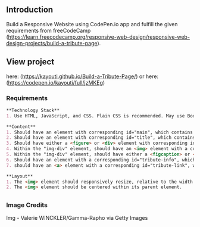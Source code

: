 ## Introduction
Build a Responsive Website using CodePen.io app and fulfill the given requirements from freeCodeCamp (https://learn.freecodecamp.org/responsive-web-design/responsive-web-design-projects/build-a-tribute-page).


## View project
here: (https://kayouti.github.io/Build-a-Tribute-Page/)
or
here: (https://codepen.io/kayouti/full/jzMKEg)



### Requirements
```markdown
**Technology Stack**
1. Use HTML, JavaScript, and CSS. Plain CSS is recommended. May use Bootstrap or SASS. Additional technologies (example jQuery, React, Angular, or Vue) are not recommended for this project.

**Content**
1. Should have an element with corresponding id="main", which contains all other elements.
2. Should have an element with corresponding id="title", which contains a string (i.e. text) that describes the subject of the tribute page.
3. Should have either a <figure> or <div> element with corresponding id="img-div".
4. Within the "img-div" element, should have an <img> element with a corresponding id="image".
5. Within the "img-div" element, should have either a <figcaption> or <div> element with a corresponding id="img-caption" that contains textual content describing the image shown in "img-div".
6. Should have an element with a corresponding id="tribute-info", which contains textual content describing the subject of the tribute page.
7. should have an <a> element with a corresponding id="tribute-link", which links to an outside site that contains additional information about the subject of the tribute page. HINT: You must give your element an attribute of target and set it to "blank" in order for your link to open in a new tab. 

**Layout**
1. The <img> element should responsively resize, relative to the width of its parent element, without exceeding its original size.
2. The <img> element should be centered within its parent element.
```
##

### Image Credits
Img - Valerie WINCKLER/Gamma-Rapho via Getty Images

